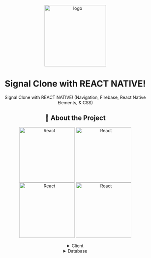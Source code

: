 <div align="center">
  
  <img src="https://assets.mofoprod.net/network/images/signal_logo.width-250.jpg" alt="logo" width="200" height="auto" />
  
   # Signal Clone with REACT NATIVE!
  
   <p>
Signal Clone with REACT NATIVE! (Navigation, Firebase, React Native Elements, & CSS)
  </p>
  
   ## :star2: About the Project
  
  <div style="display: inline_block" align="center">
  <img align="center" alt="React"  width="180" src="https://github.com/DevanshBatra20/Signal-Clone/assets/72523104/0569c87f-06c5-4e99-9b3f-99b84a7e0d10">
  <img align="center" alt="React"  width="180" src="https://github.com/DevanshBatra20/Signal-Clone/assets/72523104/ac98d1ef-e6c5-43b3-b8fe-1097a41e3275">
  <img align="center" alt="React"  width="180" src="https://github.com/DevanshBatra20/Signal-Clone/assets/72523104/f6601c17-9314-4945-bce7-829611820495">
  <img align="center" alt="React"  width="180" src="https://github.com/DevanshBatra20/Signal-Clone/assets/72523104/127d391b-3ace-4381-8253-cf9f61e95cef">
  </div>
  <br />
  
  <details>
  <summary>Client</summary>
  <ul>
    <li><a href="https://#/">Javascript</a></li>
    <li><a href="https://docs.expo.dev/workflow/expo-cli">Expo</a></li>
    <li><a href="https://reactnative.dev">React Native</a></li>
     <li><a href="https://reactnavigation.org/">React Navigation</a></li>
  </ul>
</details>

<details>
<summary>Database</summary>
  <ul>
    <li><a href="https://firebase.google.com/">Firebase</a></li>
  </ul>
</details>

<br />

  

